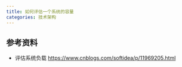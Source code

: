 ```yaml
---
title: 如何评估一个系统的容量
categories: 技术架构
---
```






## 参考资料

- 评估系统负载 https://www.cnblogs.com/softidea/p/11969205.html